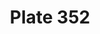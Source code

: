 ---
flag: 
order: '102'
pid: '352'
an: '10'
title: Plate 352
rev_year: 
_date: 05 Janvier 1802
caption: Schall de Drap. Bonnet du Matin.
translation: Sheet shawl. Morning Bonnet.
student: Zoë Dostal
keywords: 'Drap, '
column: 
flag_translation: 
permalink: /plates/352
layout: plate-page
---
